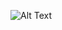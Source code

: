 ![Alt Text](https://user-images.githubusercontent.com/617637/87246274-abf8f680-c44c-11ea-92e9-d1ee74ba5984.gif)
